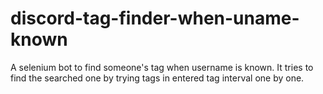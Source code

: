 # discord-tag-finder-when-uname-known
A selenium bot to find someone's tag when username is known. It tries to find the searched one by trying tags in entered tag interval one by one. 
